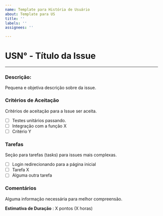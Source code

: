 ```yaml
---
name: Template para História de Usuário
about: Template para US
title: ''
labels: ''
assignees: ''

---
```


# USN° - Título da Issue
---
### Descrição:
Pequena e objetiva descrição sobre da issue.

### Critérios de Aceitação
Critérios de aceitação para a Issue ser aceita.
- [ ] Testes unitários passando.
- [ ] Integração com a função X
- [ ] Critério Y

### Tarefas
Seção para tarefas (tasks) para issues mais complexas. 
- [ ] Login redirecionando para a página inicial
- [ ] Tarefa X
- [ ] Alguma outra tarefa

### Comentários
Alguma informação necessária para melhor compreensão.

**Estimativa de Duração** : X pontos (X horas)

